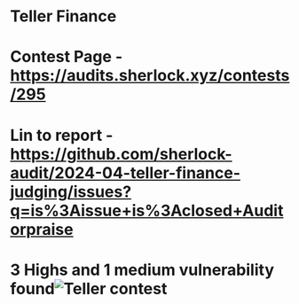 # Teller Finance 

# Contest Page - https://audits.sherlock.xyz/contests/295

# Lin to report - https://github.com/sherlock-audit/2024-04-teller-finance-judging/issues?q=is%3Aissue+is%3Aclosed+Auditorpraise

# 3 Highs and 1 medium vulnerability found![Teller contest](https://github.com/AuditorPraise/Portfolio/assets/141132434/6528443c-9a6b-4bf5-83c5-81925dcdda48)
